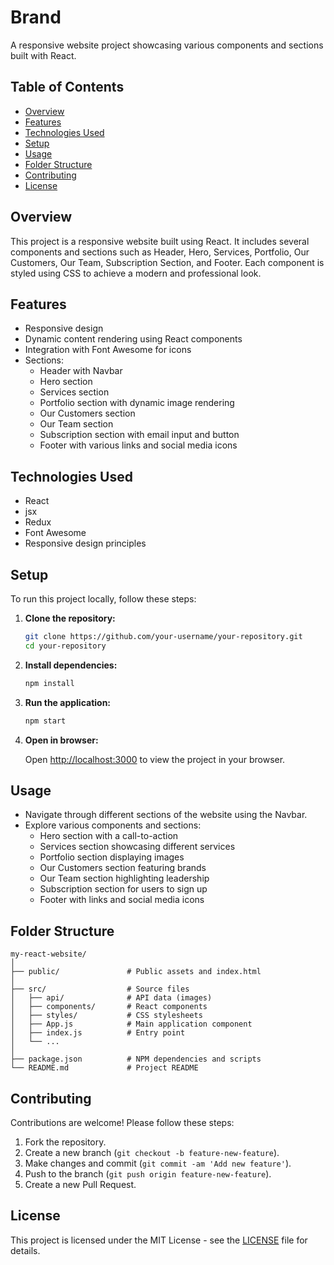 

# Brand

A responsive website project showcasing various components and sections built with React.

## Table of Contents

- [Overview](#overview)
- [Features](#features)
- [Technologies Used](#technologies-used)
- [Setup](#setup)
- [Usage](#usage)
- [Folder Structure](#folder-structure)
- [Contributing](#contributing)
- [License](#license)

## Overview

This project is a responsive website built using React. It includes several components and sections such as Header, Hero, Services, Portfolio, Our Customers, Our Team, Subscription Section, and Footer. Each component is styled using CSS to achieve a modern and professional look.

## Features

- Responsive design
- Dynamic content rendering using React components
- Integration with Font Awesome for icons
- Sections:
  - Header with Navbar
  - Hero section
  - Services section
  - Portfolio section with dynamic image rendering
  - Our Customers section
  - Our Team section
  - Subscription section with email input and button
  - Footer with various links and social media icons

## Technologies Used

- React
- jsx
- Redux
- Font Awesome
- Responsive design principles

## Setup

To run this project locally, follow these steps:

1. **Clone the repository:**

   ```bash
   git clone https://github.com/your-username/your-repository.git
   cd your-repository
   ```

2. **Install dependencies:**

   ```bash
   npm install
   ```

3. **Run the application:**

   ```bash
   npm start
   ```

4. **Open in browser:**

   Open [http://localhost:3000](http://localhost:3000) to view the project in your browser.

## Usage

- Navigate through different sections of the website using the Navbar.
- Explore various components and sections:
  - Hero section with a call-to-action
  - Services section showcasing different services
  - Portfolio section displaying images
  - Our Customers section featuring brands
  - Our Team section highlighting leadership
  - Subscription section for users to sign up
  - Footer with links and social media icons

## Folder Structure

```
my-react-website/
│
├── public/               # Public assets and index.html
│
├── src/                  # Source files
│   ├── api/              # API data (images)
│   ├── components/       # React components
│   ├── styles/           # CSS stylesheets
│   ├── App.js            # Main application component
│   ├── index.js          # Entry point
│   └── ...
│
├── package.json          # NPM dependencies and scripts
└── README.md             # Project README
```

## Contributing

Contributions are welcome! Please follow these steps:

1. Fork the repository.
2. Create a new branch (`git checkout -b feature-new-feature`).
3. Make changes and commit (`git commit -am 'Add new feature'`).
4. Push to the branch (`git push origin feature-new-feature`).
5. Create a new Pull Request.

## License

This project is licensed under the MIT License - see the [LICENSE](LICENSE) file for details.



